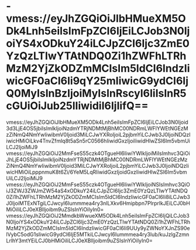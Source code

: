 # -vmess://eyJhZGQiOiJlbHMueXM5ODk4Lnh5eiIsImFpZCI6IjEiLCJob3N0IjoiYS4xODkuY24iLCJpZCI6Ijc3ZmE0YzQzLTIwYTAtNDQ0Zi1hZWFhLTRhMzM2YjZkODZmMCIsIm5ldCI6IndzIiwicGF0aCI6Ii9qY25mIiwicG9ydCI6IjQ0MyIsInBzIjoiMyIsInRscyI6IiIsInR5cGUiOiJub25lIiwidiI6IjIifQ==
vmess://eyJhZGQiOiJlbHMueXM5ODk4Lnh5eiIsImFpZCI6IjEiLCJob3N0Ijoid3d3LjE4OS5jbiIsImlkIjoiNzdmYTRjNDMtMjBhMC00NDRmLWFlYWEtNGEzMzZiNmQ4NmYwIiwibmV0Ijoid3MiLCJwYXRoIjoiL2pjbmYiLCJwb3J0IjoiNDQzIiwicHMiOiLkv4TnvZfmlq8t5aSn5rC0566hIiwidGxzIjoiIiwidHlwZSI6Im5vbmUiLCJ2IjoiMiJ9
vmess://eyJhZGQiOiJ2MmFseS55czk4OTgueHl6IiwiYWlkIjoiMiIsImhvc3QiOiJhLjE4OS5jbiIsImlkIjoiNzdmYTRjNDMtMjBhMC00NDRmLWFlYWEtNGEzMzZiNmQ4NmYwIiwibmV0Ijoid3MiLCJwYXRoIjoiL2pjbmYiLCJwb3J0IjoiNDQzIiwicHMiOiLpppnmuK8t6Zi/6YeM5LqRIiwidGxzIjoidGxzIiwidHlwZSI6Im5vbmUiLCJ2IjoiMiJ9
vmess://eyJhZGQiOiJ2MmFseS55czk4OTgueHl6IiwiYWlkIjoiNSIsImhvc3QiOiJ3ZWJ3ZWJmZW54aS4xODkuY24iLCJpZCI6Ijc3ZmE0YzQzLTIwYTAtNDQ0Zi1hZWFhLTRhMzM2YjZkODZmMCIsIm5ldCI6IndzIiwicGF0aCI6Ii8iLCJwb3J0IjoiMTExNTgiLCJwcyI6Iummmea4ry3nlLXkv6Hmipbpn7PlrprlkJEiLCJ0bHMiOiIiLCJ0eXBlIjoibm9uZSIsInYiOiIyIn0=
vmess://eyJhZGQiOiJ2MmdkbWwueXM5ODk4Lnh5eiIsImFpZCI6IjQiLCJob3N0IjoiYS4xODkuY24iLCJpZCI6Ijc3ZmE0YzQzLTIwYTAtNDQ0Zi1hZWFhLTRhMzM2YjZkODZmMCIsIm5ldCI6IndzIiwicGF0aCI6Ii9UUy9yZWNoYXJnZS90elVybC5odG1sIiwicG9ydCI6IjE5MTkiLCJwcyI6Iummmea4ry3lub/kuJzlgZzmnLrlhY3mtYEiLCJ0bHMiOiIiLCJ0eXBlIjoibm9uZSIsInYiOiIyIn0=
